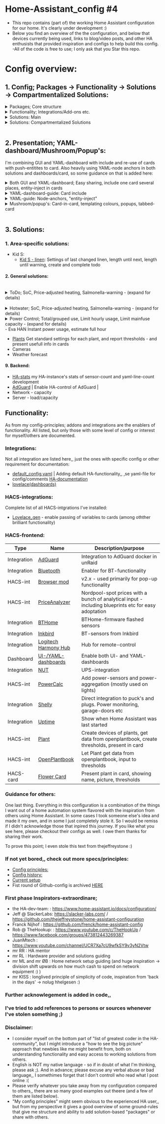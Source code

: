 # Home-Assistant_config #4

- This repo contains (part of) the working Home Assistant configuration for our home. It's clearly under development :)
- Below you find an overview of the the configuration, and below that devices currently being used, links to blog/video posts, and other HA enthusists that provided inspiration and configs to help build this config. 
 -All of the code is free to use; I only ask that you Star this repo.



# Config overview:

## 1. Config; Packages -> Functionality -> Solutions -> Compartmentalized Solutions:

<details><summary>Packages; Core structure</summary>
<br />

About:
- I have moved ALL YAML-configuration into packages,, so it is easier to separate the two config-princpiles/types:
  - Functionality; the technical adding to HA's toolbox. So the setup/enabling HA to do stuff
    - more info under Functionality below
  - Solutions; virtual wrapper around an end-user focused solution. 
    - Collect Instructions, Dashboard/Cards and Config (inputNubers, sensors created, entities, automations etc) in one "wrapper" so that sharing is easier, and also easier future maintenance
    - more info under Functionality below
 
 - This means that the only thing configuration.yaml is actually doing, is loading all YAML-files in packages-folder. 
   - The packages-folder is where all YAML-configuration is structured in files which are named after the actual HA-integration that is configured, or solutions
 - PS: The way the !include is set up is not random!
   - It is set up so that any configuration put into any of the files in packages-folder is on same format as if it was written directly in configuration.yaml. 
   - So in principle, all code in all files in packages-folder can be cut and pasted into configuration.yaml 
     - Which makes copying from guides and friends that much easier)
     - Also I've created sub-folders for 'functionality' and 'solutions within packages-folder, but that is just to have my own logical structure. They are loaded at startup/refresh whereever they are located inside the packages-folder

Why:
 - Read my config principles :) 
   - [My config principles](https://github.com/ArveVM/HomeAssistantConfig4/blob/master/avm_yaml/blablabla/config_principles.md)
 
 ---
 Required Functionality:
   - [HA-intgration; Packages](https://www.home-assistant.io/docs/configuration/packages/)
   - Some way of editing yaml-files (my choice is vs-code, but FileManager addon and many others will do just fine)
     - [VS-code-addon](https://community.home-assistant.io/t/home-assistant-community-add-on-visual-studio-code/107863)  

 
 My implementation:
   - [packages-folder](https://github.com/ArveVM/HomeAssistantConfig4/tree/master/avm_yaml/packages)
   - [configuration.yaml](https://github.com/ArveVM/HomeAssistantConfig4/blob/master/configuration.yaml)
 ---
<br />
<br />
</details>      

<details><summary>Functionality; Integrations/Add-ons etc.</summary>
<br /> 

I'm defining Functionality as:
- the HA-core ('latest' with 'default config')   (or whatever functionality is included in my [current version](https://github.com/ArveVM/HomeAssistantConfig4/blob/master/.HA_VERSION))
- added Integrations (both GUI and YAML-added)
- HACS-integrations
- HACS-frontend (cards)
- Ad-dons inside HA
- Additional Docker containers (current replacement for Add-ons inside HA, but I guess most of them can run as Add-on)
<br /> 
For each Solution documented, there should be referenced which functionality is required, if the functionality is not defined within "default HA"
<br /> 

 ---
 Required Functionality:
   - my basics: Packages
   - HA-superviced or some docker-host. I'm using :
     - HA-OS which enables add-ons inside HA
     - [unRaid](https://unraid.net/) (virtualization platform) which enables equivalent of add-on-functionality as Docker-containers outside HA

 
 My implementation:
   - [Integrations-folder](https://github.com/ArveVM/HomeAssistantConfig4/tree/master/avm_yaml/packages/integrations)
   - List of noteworthy functionality is here: 
     - https://github.com/ArveVM/HomeAssistantConfig4/edit/master/README.md#functionality
     - PS: The ones which is self-explainde or thoroughly documented by bloggers&youtubers you'll have to figure out yourself :)
 ---
 


<br />

</details>      
<details><summary>Solutions: Main</summary> 
<br />
 
 - Create 'Solutions' where things are of such a standard that it is valuable to share (or I need to share to get input for my improvements,, ).
 It is still work in progress, so I will only publish what is actually transformed into this new "principle".
 Current concept is moving towards a 'Solution' beeing: 
      - 1. ReadMe-file to present concept and show screenshots, with references 
      - 2. YAML-file with config  
      - 3. One or more yaml-files for dashboard/card/chips
<br />

Why:
 - Read my config principles :) 
   - [My config principles](https://github.com/ArveVM/HomeAssistantConfig4/blob/master/avm_yaml/blablabla/config_principles.md) 
 <br /> 

 ---
 Required Functionality:
   - my basics: Packages
 
 My implementation:
   - [Solutions-folder](https://github.com/ArveVM/HomeAssistantConfig4/tree/master/avm_yaml/packages/solutions)
   - List of noteworthy solutions are here: 
     - https://github.com/ArveVM/HomeAssistantConfig4/edit/master/README.md#solutions
     - PS: The ones which is self-explainde or thoroughly documented by bloggers&youtubers you'll have to figure out yourself :)
 ---
 
<br /> 
<br /> 

</details>      
<details><summary>Solutions: Compartmentalized Solutions </summary> 
<br />
 
 - Create 'Sub-Solutions' where things are of such scale that it is most usefull to split a solution into several parts
   - Example Power-control:
     - One sub-solution for PwrCtrl_use, which have a solution-yaml configuring current total usage and summary into grouping of power-consumptions, and a card-file with visualization of that one
     - one sub-solution for PwrCtrl_limit, which estimates total hourly usage, has settings for max load pr hour and supporting settings/definitions to autmate the shutoff of power-consumers to stay below limit  (and ofcourse a card to support it)
   - Compartmentalized solutions are currently always created with a separate card, so that any config is easy to link back to actual sub-solution-yaml-config
     - preferred visual presentation is tabbed-card, in which one can have status on one tab, settings on one, and history on one (and add more when needed)   (and ofcouse a solution can add the tabbbed card of a sub-solution in it's tabbed card :) )
 
</details>  
<br />

## 2. Presentation; YAML-dashboard/Mushroom/Popup's:
I'm combining GUI and YAML-dashboard with include and re-use of cards with push-entitites to card. Also heavily using YAML-node anchors in both solutions and dashboards/card, so some guidance on that is added here:
<br />
<details><summary>Both GUI and YAML-dashboard; Easy sharing, include one card several places, entity-inject in cards</summary>
<br />
 
By using YAML-dashboard it opens up a few more tools one can use:
 - easier copy/share with others (because the card-yaml-file is actually automagically uploadable to GitHub)
 - Can include one card in several views  ( !include-functionality enabled in YAML-dashboards)
 - Can use node-anchors easily for reuse of card-mod etc  (also applicable for gui-mode??)
 - Can re-use same card with mulitiple entities (see description below)
 
<br />
 
 ---
 Required Functionality:
   - my basics: Packages
   - [HA-Integration; Lovelace(dashboards)](https://www.home-assistant.io/dashboards/) 
     - Documentation on how to combine GUI and YAML-dashboards: https://www.home-assistant.io/dashboards/dashboards/
 
 My implementation:
   - [Dashboard-folder](https://github.com/ArveVM/HomeAssistantConfig4/tree/master/avm_yaml/dashboard)
   - [lovelace.yaml](https://github.com/ArveVM/HomeAssistantConfig4/blob/master/avm_yaml/packages/integrations/lovelace.yaml)
     - adding YAML-config in addition to GUI to my setup

 ---
<br />
 
</details>      
<details><summary>YAML-dashboard-guide: Card include </summary>
<br />
How I use it:
  - Including dashboard-files see to add cards/viwes wherever you want,, se example in "My implementation"
  - No additional functionality required, using standard [!include functionality](https://www.home-assistant.io/docs/configuration/splitting_configuration/)  
<br />
 
 ---
 Required Functionality:
   - YAML-dashboard enabled (see above)
 
 My implementation:
   - use "!include" to map/reuse views; [mob_dashboard.yaml](https://github.com/ArveVM/HomeAssistantConfig4/blob/master/avm_yaml/dashboard/mob_dashboard.yaml) 
   - use "!include" to map/reuse cards; [home_mob_view.yaml](https://github.com/ArveVM/HomeAssistantConfig4/blob/master/avm_yaml/dashboard/views/home_mob_view.yaml) - adding multiple area-cards in one view 

 --- 
<br />
<br />
 
</details>      

<details><summary>YAML-guide: Node-anchors, "entity-inject"</summary>
<br />
 YAML-tutorials:
  
  - Beguinner:	http://thomasloven.com/blog/2018/08/YAML-For-Nonprogrammers/
  - Normal:	    https://spacelift.io/blog/yaml
  - Advanced: 	https://yaml.org/spec/1.2.2/
  
  How I use it
  
  - node_anchors:
    - to avoid duplicate code on card-mod 
    - to declare entities as variables in solution-yaml-files (so it can be referrred to in several automations/climates/sensors
  - Re-use dashboard-files, "entity-inject", see example heater_card.yaml which is used by several room-cards by calling heater_card with different entities
    - [Lovelace_gen; 'passing arguments to included files'](https://github.com/thomasloven/hass-lovelace_gen#passing-arguments-to-included-files)
      #thanksThomasLoven
<br />
 
 ---
 Required Functionality:
   - my basics: Packages
   - HACS; Lovelace_gen
 
 My implementation:
   - use "!include" to map/reuse files; [mob_dashboard.yaml](https://github.com/ArveVM/HomeAssistantConfig4/blob/master/avm_yaml/dashboard/mob_dashboard.yaml) 
   - node_anchor to re-use code

 --- 
<br />
<br />
 
</details>      


<details><summary>Mushroom/popup's: Card-in-card, templating colours, popups, tabbed-card </summary>
  Trying to make one card pr "Solution", so there is one tab for status, one for config and one for histori
  see example on heater_card.yaml
  
  How I use it:
  
  - area-cards, one card pr area with colored chips for status of most important stuff. 
    - Then drilldown with popups
    - status-card pr area, will gather small solutions and preferred status in those (And alert if not OK)
  - tabbed card, one card pr "Solution"
  - templating, change colours by entity state (see chips in area-cards)
  - Popup, on most chips in room-cards,, 
  - (this requires BrowserMod2,, #thanksThomasLoven)
  HACS;  [Browser_mod2](https://github.com/thomasloven/hass-browser_mod) 
<br />
</details>      
<br />
  

## 3. Solutions:
### 1. Area-specific solutions:
- Kid S:
  - [Kid S - linen](https://github.com/ArveVM/HomeAssistantConfig4/tree/master/avm_yaml/packages/solutions/kids_linen.md): Settings of last changed linen, length until next, length until warning, create and complete todo 
#### 2. General solutions:
  <br />
  <details>
    <summary>ToDo; SoC, Price-adjusted heating, Salmonella-warning   -     (expand for details)</summary>
  - [ToDo](https://github.com/ArveVM/HomeAssistantConfig4/blob/master/avm_yaml/packages/solutions/todo.md)  create todo-list (and let other solutions poulate with tasks and status)
  <br />
  </details>      
  
  <br />
  <details>
    <summary>Hotwater; SoC, Price-adjusted heating, Salmonella-warning   -     (expand for details)</summary>
  - [Hotwater SoC](https://github.com/ArveVM/HomeAssistantConfig4/blob/master/avm_yaml/packages/solutions/hotwater_soc.md) Calculate hotwater-tank SoC, including charge-time and show stats  
  - [Hotwater Temp](https://github.com/ArveVM/HomeAssistantConfig4/blob/master/avm_yaml/packages/solutions/hotwater_temp.md) Adjust hotwater-tank HA-thermostat according to price  
  -  salmonella - pending,,,
  <br />
  </details>      
  
  <details>
    <summary>Power Control; Total/grouped use, Limit hourly usage, Limit mainfuse capacity   -     (expand for details)</summary>
  - PowerControl (PwrCtrl)
    - PwrCtrl Use:  Sum total, Grouped consumption, utility-meters  
    <details>
      <summary>Click me for details</summary>
      Functionality required
      1. HACS PowerCalc integration - for easy grouping energy- and utility-meter-sensors
      4. Dashboard
      yaml-dashboard (but you can copy dashboard-code to UI-dashboard/card    
      How it works
      Create total usage based upon reading from power-meter (EvaHan - Zigbee - Mqtt)
      grouping what is under control (power-metering), calculating some fixed, and using PowerCalc on the rest that is possible to estimate based upon states.
      Will try to calculate ungrouped
      <br /> 
      </details>
  
    - PwrCtrl Limit:  (powerHourSave) - Define capacity-limit, calculate trend and adjust consumption to not overrun the capacity-limit
                    (Might be a Norwegian speciality to limit usage within a clock-hour, with tarrif on max hourly usage throughout the month.  
    <details>
      <summary>Click me for details</summary>
    Functionality required:
    1. Utility meter for hourly consumption
    2. Lots of power-entities to be able to turn of to reduce consumption
    4. Dashboard:
      * yaml-dashboard (but you can copy dashboard-code to UI-dashboard/card    
      
    ### how it works:
    Create input-number as capacity-limit, and security treshold - to give an actionable limit
    
    Calculate full hour trend, and current percentage towards trend (deducted security-treshold)
    
    Create groups of power-entities to turn off (powerhoursave) to get under the target for hourly usage
    
    create action to turn off first group when hourly trend get above security treshold
    
    create action to turn off next group when hourly trend is above security treshold for 10minutes (or go below treshold and then above again)  - and repeat
    
    create action to turn off last group when power get below 80% of security treshold (to use power wanted)
    <br /> 
    </details>    
  </details>        
  - Eva HAN Instant power usage, estimate full hour 
      


      
- [Plants](https://github.com/ArveVM/HomeAssistantConfig4/blob/master/avm_yaml/packages/solutions/plant.md) Get standard settings for each plant, and report thresholds - and present usefull info in cards 
- Cameras
- Weather forecast

#### 9. Backend:
- [HA-stats](https://github.com/ArveVM/HomeAssistantConfig4/blob/master/avm_yaml/packages/solutions/hastats.md) my HA-instance's stats of sensor-count and yaml-line-count development  
- [AdGuard](https://github.com/ArveVM/HomeAssistantConfig4/blob/master/avm_yaml/packages/solutions/adguard.md) | Enable HA-control of AdGuard |
- Network - capacity
- Server - load/capacity




## Functionality: 
As from my config-principles; addons and integrations are the enablers of functionality.
All listed, but only those with some level of config or interest for myself/others are documented.

### Integrations:
Not all integration are listed here,, just the ones with specific config or other requirement for documentation:
- [default_config.yaml](https://github.com/ArveVM/HomeAssistantConfig4/blob/master/avm_yaml/packages/integrations/default_config.yaml) | Adding default HA-functionality,, ,se yaml-file for config/comments [HA-documentation](https://www.home-assistant.io/integrations/default_config/)
- [lovelace(dashboards)](https://www.home-assistant.io/dashboards/) 


### HACS-integrations: 
Complete list of all HACS-intgrations I've installed:
- [Lovelace_gen](https://github.com/thomasloven/hass-lovelace_gen) - enable passing of variables to cards (among othther brilliant functionality)


### HACS-frontend: 


| Type      | Name                                       | Description/purpose |
| ----------| ------------------------------------------ | ------------------- |
|Integration| [AdGuard](https://www.home-assistant.io/integrations/adguard/)| Integration to AdGuard docker in unRaid |
|Integration| [Bluetooth](https://github.com/ArveVM/HomeAssistantConfig4/blob/master/avm_yaml/packages/integrations/bluetooth.md)| Enabler for BT-functionality |
|HACS-int   | [Browser mod](https://github.com/thomasloven/hass-browser_mod) | v2.x - used primarily for pop-up functionality |
|HACS-int   | [PriceAnalyzer](https://github.com/ArveVM/HomeAssistantConfig4/blob/master/avm_yaml/packages/integrations/priceanalyzer.md) | Nordpool-spot prices with a bunch of analytical input - including blueprints etc for easy adoptation |
|Integration| [BTHome](https://github.com/ArveVM/HomeAssistantConfig4/blob/master/avm_yaml/packages/integrations/bt_home.md) | BTHome-firmware flashed sensors |
|Integration| [Inkbird](https://github.com/ArveVM/HomeAssistantConfig4/blob/master/avm_yaml/packages/integrations/inkbird.md) | BT-sensors from Inkbird |
|Integration| [Logitech Harmony Hub](https://github.com/ArveVM/HomeAssistantConfig4/blob/master/avm_yaml/packages/integrations/logitech_harmony_hub.md) | Hub for remote-control |
|Dashboard  | [UI-/YAML-dashboards](https://github.com/ArveVM/HomeAssistantConfig4/blob/master/avm_yaml/packages/integrations/lovelace_yaml_dashboards.md) | Enable both UI- and YAML-dashboards |
| Integration | [NUT](https://github.com/ArveVM/HomeAssistantConfig4/blob/master/avm_yaml/packages/integrations/nut.md)  | UPS-integration
|HACS-int   | [PowerCalc](https://github.com/ArveVM/HomeAssistantConfig4/blob/master/avm_yaml/packages/integrations/powercalc.yaml) | Add power-sensors and power-aggregation (mostly used on lights) |
|Integration| [Shelly](https://github.com/ArveVM/HomeAssistantConfig4/blob/master/avm_yaml/packages/integrations/shelly.md) | Direct integration to puck's and plugs. Power monitoring, garage-doors etc |
|Integration| [Uptime](https://www.home-assistant.io/integrations/uptime/) | Show when Home Assistant was last started
|HACS-int   | [Plant](https://github.com/Olen/homeassistant-plant/) | Create devices of plants, get data from openplantbook, create thresholds, present in card
|HACS-int   | [ OpenPlantbook](https://github.com/Olen/home-assistant-openplantbook) | Let Plant get data from openplantbook, input to thresholds
|HACS-card  | [ Flower Card](https://github.com/Olen/lovelace-flower-card/) | Present plant in card, showing name, picture, thresholds


### Guidance for others:
One last thing. Everything in this configuration is a combination of the things I want out of a home automation system flavored with the inspiration from others using Home Assistant. In some cases I took someone else's idea and made it my own, and in some I just completely stole it. So I would be remiss if I didn't acknowledge those that inpired this journey. If you like what you see here, please checkout their configs as well. I owe them thanks for sharing their work.

To prove this point; I even stole this text from thejeffreystone :)

### If not yet bored,, check out more specs/principles:
 - [Config principles:](https://github.com/ArveVM/HomeAssistantConfig4/blob/master/avm_yaml/blablabla/config_principles.md)
 - [Config history:](https://github.com/ArveVM/HomeAssistantConfig4/blob/master/avm_yaml/blablabla/config_history.md)
 - [Current setup](https://github.com/ArveVM/HomeAssistantConfig4/blob/master/avm_yaml/blablabla/current_setup.md)
 - Fist round of Github-config is archived [HERE](https://github.com/ArveVM/Home-Assistant_config-packages-solutions-1)


### First phase Inspirators-extraordinare;
- the HA-dev-team:  :  https://www.home-assistant.io/docs/configuration/
- Jeff @ SlackerLabs:  https://slacker-labs.com/  /  https://github.com/thejeffreystone/home-assistant-configuration
- Franck Nijhof     :  https://github.com/frenck/home-assistant-config
- Rob @ TheHookup:  :  https://www.youtube.com/c/TheHookUp / https://www.facebook.com/groups/473812443269387
- JuanMtech         :  https://www.youtube.com/channel/UCR7Xa7cU9wfkSY9v3yN2Vtw
- mr RR             :  HA mentor
- mr RL             :  Hardware provider and solutions guiding
- mr ML and mr ØB   :  Home network setup guiding (and huge inspiration -> division shift upwards on how much cash to spend on network equipment :) )
- mr KISS           :  longlived principle of simplicity of code, inspiration from 'back in the days' -> nolug hhelgesen  :)

### Further acknowlegement is added in code,,
### I've tried to add references to persons or sources whenever I've stolen something ;)


### Disclaimer:
- I consider myself on the bottom part of "list of greatest coder in the HA-community", but I might introduce a "how to see the big picture" approach that newbies like me might benefit from, both on understanding functionality and easy access to working solutions from others.
- English is NOT my native language - so if in doubt of what I'm thinking, please ask ;). And in advance; please excuse any verbal abuse or bad language,, I somethimes forget that I don't controll who read what I post online :(
- Please verify whatever you take away from my configuration compared to others,, there are so many good examples out theere (and a few of them are listed below).
- "My config principles" might seem obvious to the experienced HA user,, but from my perspective it gives a good overview of some ground-rules that give me structure and ability to add solution-based "packages" or share with others.

